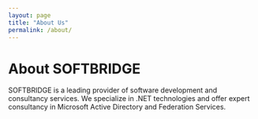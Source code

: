 ```yaml
---
layout: page
title: "About Us"
permalink: /about/
---
```


# About SOFTBRIDGE

SOFTBRIDGE is a leading provider of software development and consultancy services. We specialize in .NET technologies and offer expert consultancy in Microsoft Active Directory and Federation Services.
